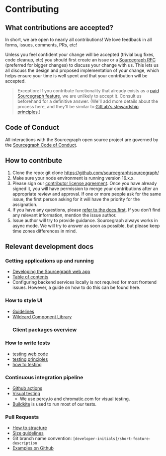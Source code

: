# Contributing

## What contributions are accepted?

In short, we are open to nearly all contributions! We love feedback in all forms, issues, comments, PRs, etc!

Unless you feel confident your change will be accepted (trivial bug fixes, code cleanup, etc) you should first create an issue or a [Sourcegraph RFC](https://about.sourcegraph.com/handbook/communication/rfcs#external-contributors) (preferred for bigger changes) to discuss your change with us. This lets us all discuss the design and proposed implementation of your change, which helps ensure your time is well spent and that your contribution will be accepted.

> Exception: If you contribute functionality that already exists as a [paid Sourcegraph feature](https://about.sourcegraph.com/pricing/), we are unlikely to accept it. Consult us beforehand for a definitive answer. (We'll add more details about the process here, and they'll be similar to [GitLab's stewardship principles](https://about.gitlab.com/stewardship/#contributing-an-existing-ee-feature-to-ce).)

## Code of Conduct

All interactions with the Sourcegraph open source project are governed by the
[Sourcegraph Code of Conduct](https://handbook.sourcegraph.com/community/code_of_conduct).

## How to contribute

1. Clone the repo: git clone https://github.com/sourcegraph/sourcegraph/ 
2. Make sure your node environment is running version 16.x.x.
3. Please sign our [contributor license agreement](https://docs.google.com/forms/d/1Z8zQHZs1ycfOCaR8N43S2lalgsmTTeKoUizrc93xk6M/edit?usp=drive_web). Once you have already signed it, you will have permission to merge your contributions after an appropriate review and approval. 
If one or more people ask for the same issue, the first person asking for it will have the priority for the assignation.
4. If you have any questions, please [refer to the docs first](https://docs.sourcegraph.com/). If you don’t find any relevant information, mention the issue author.
5. Issue author will try to provide guidance. Sourcegraph always works in async mode. We will try to answer as soon as possible, but please keep time zones differences in mind.

## Relevant development docs

### Getting applications up and running

- [Developing the Sourcegraph web app](https://docs.sourcegraph.com/dev/background-information/web/web_app#commands)
- [Table of contents](https://docs.sourcegraph.com/dev/background-information/web)
- Configuring backend services locally is not required for most frontend issues. However, a guide on how to do this can be found here.
### How to style UI
- [Guidelines](https://docs.sourcegraph.com/dev/background-information/web/styling)
- [Wildcard Component Library](https://docs.sourcegraph.com/dev/background-information/web/wildcard)
  ### Client packages [overview](https://github.com/sourcegraph/sourcegraph/blob/main/client/README.md)
### How to write tests
  - [testing web code](https://docs.sourcegraph.com/dev/background-information/testing_web_code)
  - [testing principles](https://docs.sourcegraph.com/dev/background-information/testing_principles)
  - [how to testing](https://docs.sourcegraph.com/dev/how-to/testing)
### Continuous integration pipeline
- [Github actions](https://github.com/sourcegraph/sourcegraph/actions)
- [Visual testing](https://docs.sourcegraph.com/dev/background-information/testing_principles#visual-testing)
  - We use percy.io and chromatic.com for visual testing.
- [Buildkite](https://buildkite.com/sourcegraph/sourcegraph) is used to run most of our tests.
### Pull Requests
- [How to structure](https://docs.sourcegraph.com/dev/background-information/code_reviews#what-makes-an-effective-pull-request-pr)
- [Size guidelines](https://about.sourcegraph.com/handbook/engineering/developer-insights#prefer-small-prs-lines)
- Git branch name convention: `[developer-initials]/short-feature-description`
- [Examples on Github](https://github.com/sourcegraph/sourcegraph/pulls?q=is%3Apr+label%3Ateam%2Ffrontend-platform)



